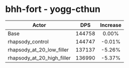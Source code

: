# bhh-fort - yogg-cthun
| Actor | DPS | Increase |
|---|:---:|:---:|
|Base|144758|0.00%|
|rhapsody_control|144747|-0.01%|
|rhapsody_at_20_low_filler|137137|-5.26%|
|rhapsody_at_20_high_filler|136990|-5.37%|
